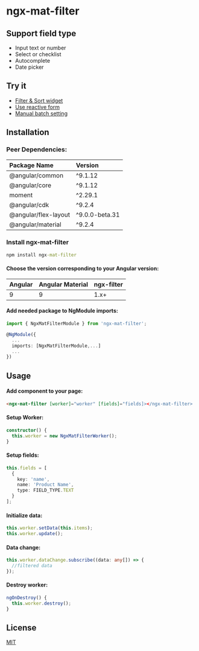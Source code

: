 # ngx-mat-filter

## Support field type
- Input text or number
- Select or checklist
- Autocomplete
- Date picker

## Try it

- [Filter & Sort widget](https://stackblitz.com/edit/ngx-mat-filter-widget)
- [Use reactive form](https://stackblitz.com/edit/ngx-mat-filter-form)
- [Manual batch setting](https://stackblitz.com/edit/ngx-filter-basic-demo)

## Installation

### Peer Dependencies:
| Package Name      | Version |
| :--- | :--- |
| @angular/common      | ^9.1.12       |
| @angular/core   | ^9.1.12        |
|moment|^2.29.1|
|@angular/cdk|^9.2.4|
|@angular/flex-layout|^9.0.0-beta.31|
|@angular/material|^9.2.4|

### Install ngx-mat-filter
```cmd
npm install ngx-mat-filter
```

#### Choose the version corresponding to your Angular version:

| Angular | Angular Material | ngx-filter |
| ------- | ---------------- | ---------- |
| 9       | 9                | 1.x+       |

#### Add needed package to NgModule imports:

```ts
import { NgxMatFilterModule } from 'ngx-mat-filter';

@NgModule({
  ...
  imports: [NgxMatFilterModule,...]
  ...
})
```

## Usage

#### Add component to your page:

```html
<ngx-mat-filter [worker]="worker" [fields]="fields]></ngx-mat-filter>
```

#### Setup Worker:

```ts
constructor() {
  this.worker = new NgxMatFilterWorker();
}
```

#### Setup fields:

```ts
this.fields = [
  {
    key: 'name',
    name: 'Product Name',
    type: FIELD_TYPE.TEXT
  }
];
```

#### Initialize data:

```ts
this.worker.setData(this.items);
this.worker.update();
```

#### Data change:

```ts
this.worker.dataChange.subscribe((data: any[]) => {
  //filtered data
});
```

#### Destroy worker:

```ts
ngOnDestroy() {
  this.worker.destroy();
}
```

## License

[MIT](https://github.com/phongca22/ngx-filter/blob/main/LICENSE)
